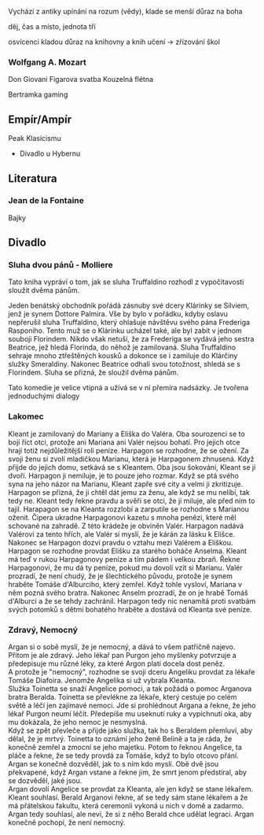 Vychází z antiky
upínání na rozum (vědy), klade se menší důraz na boha

děj, čas a místo, jednota tří


osvícenci kladou důraz na knihovny a knih
učení -> zřizování škol 

### Wolfgang A. Mozart
Don Giovani
Figarova svatba
Kouzelná flétna

Bertramka gaming

## Empír/Ampír
Peak Klasicismu
- Divadlo u Hybernu

## Literatura

### Jean de la Fontaine
Bajky

## Divadlo

### Sluha dvou pánů - Molliere
Tato kniha vypráví o tom, jak se sluha Truffaldino rozhodl z vypočítavosti sloužit dvěma pánům.

Jeden benátský obchodník pořádá zásnuby své dcery Klárinky se Silviem, jenž je synem Dottore Palmira. Vše by bylo v pořádku, kdyby oslavu nepřerušil sluha Truffaldino, který ohlašuje návštěvu svého pána Frederiga Rasponiho. Tento muž se o Klárinku ucházel také, ale byl zabit v jednom souboji Florindem. Nikdo však netuší, že za Frederiga se vydává jeho sestra Beatrice, jež hledá Florinda, do něhož je zamilovaná. Sluha Truffaldino sehraje mnoho ztřeštěných kousků a dokonce se i zamiluje do Klárčiny služky Smeraldiny. Nakonec Beatrice odhalí svou totožnost, shledá se s Florindem. Sluha se přizná, že sloužil dvěma pánům.

Tato komedie je velice vtipná a užívá se v ní přemíra nadsázky. Je tvořena jednoduchými dialogy


### Lakomec
Kleant je zamilovaný do Mariany a Eliška do Valéra. Oba sourozenci se to bojí říct otci, protože ani Mariana ani Valér nejsou bohatí. Pro jejich otce hrají totiž nejdůležitější roli peníze. Harpagon se rozhodne, že se ožení. Za svoji ženu si zvolí mladičkou Marianu, která je Harpagonem zhnusená. Když přijde do jejich domu, setkává se s Kleantem. Oba jsou šokováni, Kleant se jí dvoří. Harpagon ji nemiluje, je to pouze jeho rozmar. Když se ptá svého syna na jeho názor na Marianu, Kleant zapře své city a velmi ji zkritizuje. Harpagon se přizná, že ji chtěl dát jemu za ženu, ale když se mu nelíbí, tak tedy ne. Kleant tedy řekne pravdu a svěří se otci, že ji miluje, ale před ním to tajil. Harapagon se na Kleanta rozzlobí a zarputile se rozhodne s Marianou oženit. Čipera ukradne Harpagonovi kazetu s mnoha penězi, které měl schované na zahradě. Z této krádeže je obviněn Valér. Harpagon nadává Valérovi za tento hřích, ale Valér si myslí, že je kárán za lásku k Elišce. Nakonec se Harpagon dozví pravdu o vztahu mezi Valérem a Eliškou. Harpagon se rozhodne provdat Elišku za starého boháče Anselma. Kleant má teď v rukou Harpagonovy peníze a tím pádem i velkou zbraň. Řekne Harpagonovi, že mu dá ty peníze, pokud mu dovolí vzít si Marianu. Valér prozradí, že není chudý, že je šlechtického původu, protože je synem hraběte Tomáše d'Alburciho, který zemřel. Když tohle vysloví, Mariana v něm pozná svého bratra. Nakonec Anselm prozradí, že on je hrabě Tomáš d'Alburci a že se tehdy zachránil. Harpagon tedy nic nenamítá proti svatbám svých potomků s dětmi bohatého hraběte a dostává od Kleanta své peníze.

### Zdravý, Nemocný 

Argan si o sobě myslí, že je nemocný, a dává to všem patřičně najevo. Přitom je ale zdravý. Jeho lékař pan Purgon jeho myšlenky potvrzuje a předepisuje mu různé léky, za které Argon platí docela dost peněz.  
A protože je "nemocný", rozhodne se svoji dceru Angeliku provdat za lékaře Tomáše Diafoira. Jenomže Angelika si už vybrala Kleanta.  
Služka Toinetta se snaží Angelice pomoci, a tak požádá o pomoc Arganova bratra Beralda. Toinetta se převlékne za lékaře, který cestuje po celém světě a léčí jen zajímavé nemoci. Jde si prohlédnout Argana a řekne, že jeho lékař Purgon neumí léčit. Předepíše mu useknutí ruky a vypíchnutí oka, aby mu dokázala, že jeho nemoc je nesmyslná.  
Když se zpět převleče a přijde jako služka, tak ho s Beraldem přemluví, aby dělal, že je mrtvý. Toinetta to oznámí jeho ženě Belině a ta je ráda, že konečně zemřel a zmocní se jeho majetku. Potom to řeknou Angelice, ta pláče a řekne, že se tedy provdá za Tomáše, když to bylo otcovo přání. Argan se konečně dozvěděl, jak to s ním kdo myslí. Obě dvě jsou překvapené, když Argan vstane a řekne jim, že smrt jenom předstíral, aby se dozvěděl, jaké jsou.  
Argan dovolí Angelice se provdat za Kleanta, ale jen když se stane lékařem. Kleant souhlasí. Berald Arganovi řekne, ať se tedy sám stane lékařem a že má přátelskou fakultu, která ceremonii vykoná u nich v domě a zadarmo. Argan tedy souhlasí, ale neví, že si z něho Berald chce udělat legraci. Argan konečně pochopí, že není nemocný.


